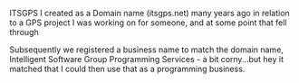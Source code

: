 ITSGPS I created as a Domain name (itsgps.net) many years ago in relation to a GPS project I was working on for someone, and at some point that fell through

Subsequently we registered a business name to match the domain name, Intelligent Software Group Programming Services - a bit corny...but hey it matched that I
could then use that as a programming business.
<!---
itsgps/itsgps is a ✨ special ✨ repository because its `README.md` (this file) appears on your GitHub profile.
You can click the Preview link to take a look at your changes.
--->
